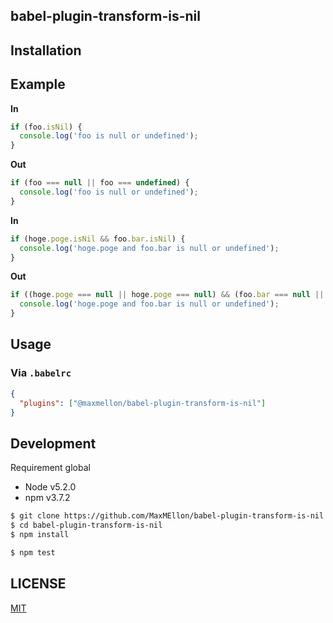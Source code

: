 babel-plugin-transform-is-nil
---

Installation
---

Example
---

**In**

```js
if (foo.isNil) {
  console.log('foo is null or undefined');
}
```

**Out**

```js
if (foo === null || foo === undefined) {
  console.log('foo is null or undefined');
}
```

**In**

```js
if (hoge.poge.isNil && foo.bar.isNil) {
  console.log('hoge.poge and foo.bar is null or undefined');
}
```

**Out**

```js
if ((hoge.poge === null || hoge.poge === null) && (foo.bar === null || foo.bar === null)) {
  console.log('hoge.poge and foo.bar is null or undefined');
}
```

## Usage

### Via `.babelrc`

```json
{
  "plugins": ["@maxmellon/babel-plugin-transform-is-nil"]
}
```

Development
---
Requirement global

* Node v5.2.0
* npm v3.7.2

```bash
$ git clone https://github.com/MaxMEllon/babel-plugin-transform-is-nil
$ cd babel-plugin-transform-is-nil
$ npm install

$ npm test
```

LICENSE
---
[MIT](./LICENSE.txt)
